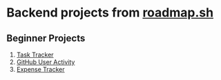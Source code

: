 <h1>Backend projects from <a href="https://roadmap.sh/backend/projects">roadmap.sh</a></h1>
<h2>Beginner Projects</h2>
<ol>
  <li><a href="https://roadmap.sh/projects/task-tracker">Task Tracker</a></li>
  <li><a href="https://roadmap.sh/projects/github-user-activity">GitHub User Activity</a></li>
  <li><a href="https://roadmap.sh/projects/expense-tracker">Expense Tracker</a></li>
</ol>
